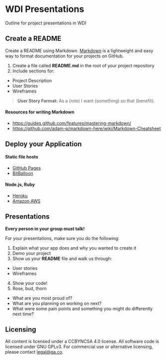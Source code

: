 # WDI Presentations

Outline for project presentations in WDI

## Create a README

Create a README using Markdown. [Markdown](https://guides.github.com/features/mastering-markdown/) is a lightweight and easy way to format documentation for your projects on GitHub.  

1. Create a file called **README.md** in the root of your project repository
2. Include sections for: 
 - Project Description
 - User Stories
 - Wireframes

> **User Story Format:** As a (role) I want (something) so that (benefit).

#### Resources for writing Markdown

* https://guides.github.com/features/mastering-markdown/
* https://github.com/adam-p/markdown-here/wiki/Markdown-Cheatsheet

## Deploy your Application 

#### Static file hosts

* [GitHub Pages](https://pages.github.com/)
* [BitBalloon](https://www.bitballoon.com/)

#### Node.js, Ruby

* [Heroku](https://heroku.com/)
* [Amazon AWS](https://aws.amazon.com/)

## Presentations

**Every person in your group must talk!**

For your presentations, make sure you do the following: 

1. Explain what your app does and why you wanted to create it
2. Demo your project
3. Show us your **README** file and walk us through: 
 - User stories
 - Wireframes
4. Show your code! 
5. Rose, bud, thorn
 - What are you most proud of? 
 - What are you planning on working on next? 
 - What were some pain points and something you might do differently next time?

## Licensing
All content is licensed under a CC­BY­NC­SA 4.0 license.
All software code is licensed under GNU GPLv3. For commercial use or alternative licensing, please contact legal@ga.co.

